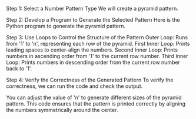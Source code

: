 Step 1: Select a Number Pattern Type
We will create a pyramid pattern.

Step 2: Develop a Program to Generate the Selected Pattern
Here is the Python program to generate the pyramid pattern.

Step 3: Use Loops to Control the Structure of the Pattern
Outer Loop: Runs from '1' to 'n', representing each row of the pyramid.
First Inner Loop: Prints leading spaces to center-align the numbers.
Second Inner Loop: Prints numbers in ascending order from '1' to the current row number.
Third Inner Loop: Prints numbers in descending order from the current row number back to '1'.

Step 4: Verify the Correctness of the Generated Pattern
To verify the correctness, we can run the code and check the output. 

You can adjust the value of 'n' to generate different sizes of the pyramid pattern. 
This code ensures that the pattern is printed correctly by aligning the numbers symmetrically
around the center.

